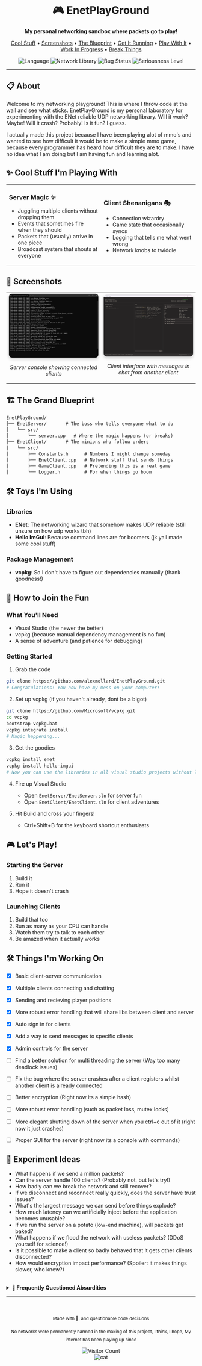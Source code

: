 <div align="center">
  <h1>🎮 EnetPlayGround</h1>
  <p><strong>My personal networking sandbox where packets go to play!</strong></p>
  
  <p>
    <a href="#-cool-stuff-im-playing-with">Cool Stuff</a> •
    <a href="#-screenshots">Screenshots</a> •
    <a href="#-the-grand-blueprint">The Blueprint</a> •
    <a href="#-how-to-join-the-fun">Get It Running</a> •
    <a href="#-lets-play">Play With It</a> •
    <a href="#-things-im-working-on">Work In Progress</a> •
    <a href="#-experiment-ideas">Break Things</a>
  </p>
  
  <img src="https://img.shields.io/badge/language-C%2B%2B-blue.svg" alt="Language">
  <img src="https://img.shields.io/badge/network-ENet-brightgreen.svg" alt="Network Library">
  <img src="https://img.shields.io/badge/bugs-probably-red.svg" alt="Bug Status">
  <img src="https://img.shields.io/badge/seriousness-not%20much-yellow.svg" alt="Seriousness Level">
</div>

---

## 📋 About

Welcome to my networking playground! This is where I throw code at the wall and see what sticks. EnetPlayGround is my personal laboratory for experimenting with the ENet reliable UDP networking library. Will it work? Maybe! Will it crash? Probably! Is it fun? I guess.

I actually made this project because I have been playing alot of mmo's and wanted to see how difficult it would be to make a simple mmo game, because every programmer has heard how difficult they are to make. I have no idea what I am doing but I am having fun and learning alot.

## ✨ Cool Stuff I'm Playing With

<table>
  <tr>
    <td width="50%">
      <h3>Server Magic ✨</h3>
      <ul>
        <li>Juggling multiple clients without dropping them</li>
        <li>Events that sometimes fire when they should</li>
        <li>Packets that (usually) arrive in one piece</li>
        <li>Broadcast system that shouts at everyone</li>
      </ul>
    </td>
    <td width="50%">
      <h3>Client Shenanigans 🎭</h3>
      <ul>
        <li>Connection wizardry</li>
        <li>Game state that occasionally syncs</li>
        <li>Logging that tells me what went wrong</li>
        <li>Network knobs to twiddle</li>
      </ul>
    </td>
  </tr>
</table>

## 📸 Screenshots

<div align="center">
  <table>
    <tr>
      <td width="50%">
        <img src="docs/FirstServer.png" alt="Server Console" width="100%" style="border-radius: 8px; box-shadow: 0 4px 8px rgba(0,0,0,0.2);">
        <p align="center"><i>Server console showing connected clients</i></p>
      </td>
      <td width="50%">
        <img src="docs/FirstClient.png" alt="Client Interface" width="100%" style="border-radius: 8px; box-shadow: 0 4px 8px rgba(0,0,0,0.2);">
        <p align="center"><i>Client interface with messages in chat from another client</i></p>
      </td>
    </tr>
  </table>
</div>

## 🏗️ The Grand Blueprint

```
EnetPlayGround/
├── EnetServer/       # The boss who tells everyone what to do
│   └── src/
│       └── server.cpp   # Where the magic happens (or breaks)
├── EnetClient/       # The minions who follow orders
│   └── src/
│       ├── Constants.h      # Numbers I might change someday
│       ├── EnetClient.cpp   # Network stuff that sends things
│       ├── GameClient.cpp   # Pretending this is a real game
│       └── Logger.h         # For when things go boom
```

## 🛠️ Toys I'm Using

### Libraries
- **ENet**: The networking wizard that somehow makes UDP reliable (still unsure on how udp works tbh)
- **Hello ImGui**: Because command lines are for boomers (jk yall made some cool stuff)

### Package Management
- **vcpkg**: So I don't have to figure out dependencies manually (thank goodness!)

## 🚀 How to Join the Fun

### What You'll Need
- Visual Studio (the newer the better)
- vcpkg (because manual dependency management is no fun)
- A sense of adventure (and patience for debugging)

### Getting Started

1. Grab the code
```bash
git clone https://github.com/alexmollard/EnetPlayGround.git
# Congratulations! You now have my mess on your computer!
```

2. Set up vcpkg (if you haven't already, dont be a bigot)
```bash
git clone https://github.com/Microsoft/vcpkg.git
cd vcpkg
bootstrap-vcpkg.bat
vcpkg integrate install
# Magic happening...
```

3. Get the goodies
```bash
vcpkg install enet
vcpkg install hello-imgui
# Now you can use the libraries in all visual studio projects without linker hell!
```

4. Fire up Visual Studio
   - Open `EnetServer/EnetServer.sln` for server fun
   - Open `EnetClient/EnetClient.sln` for client adventures
   
5. Hit Build and cross your fingers!
   - Ctrl+Shift+B for the keyboard shortcut enthusiasts

## 🎮 Let's Play!

### Starting the Server
1. Build it
2. Run it
3. Hope it doesn't crash

### Launching Clients
1. Build that too
2. Run as many as your CPU can handle
3. Watch them try to talk to each other
4. Be amazed when it actually works

## 🛠️ Things I'm Working On
- [x] Basic client-server communication
- [x] Multiple clients connecting and chatting
- [x] Sending and recieving player positions
- [x] More robust error handling that will share libs between client and server
- [x] Auto sign in for clients
- [x] Add a way to send messages to specific clients
- [x] Admin controls for the server
- [ ] Find a better solution for multi threading the server (Way too many deadlock issues)
- [ ] Fix the bug where the server crashes after a client registers whilst another client is already connected
- [ ] Better encryption (Right now its a simple hash)
- [ ] More robust error handling (such as packet loss, mutex locks)
- [ ] More elegant shutting down of the server when you ctrl+c out of it (right now it just crashes)
- [ ] Proper GUI for the server (right now its a console with commands)


## 🧪 Experiment Ideas
- What happens if we send a million packets?
- Can the server handle 100 clients? (Probably not, but let's try!)
- How badly can we break the network and still recover?
- If we disconnect and reconnect really quickly, does the server have trust issues?
- What's the largest message we can send before things explode?
- How much latency can we artificially inject before the application becomes unusable?
- If we run the server on a potato (low-end machine), will packets get baked?
- What happens if we flood the network with useless packets? (DDoS yourself for science!)
- Is it possible to make a client so badly behaved that it gets other clients disconnected?
- How would encryption impact performance? (Spoiler: it makes things slower, who knew?)

<!-- Collapsible FAQ Section -->
<br>
<details>
<summary><b>🤔 Frequently Questioned Absurdities</b></summary>

### 💬 Why ENet instead of literally anything else?
> Because when I did a 5 second Google search, it was between this and RakNet, and RakNet is dead. Also, I don't know what I'm doing.

### 🔮 Will this ever be finished?
> <span title="No, but I'll keep adding things until I get distracted by something shiny">Maybe!</span>

### 🚀 Can I use this code for my own projects?
> I mean, you *could*, but why would you *want* to? That's like choosing to eat off the floor when there's a perfectly good table.

### 🐛 How many bugs are there?
> Too many to count! They've formed their own civilization at this point.

### 🧪 Did you test this thoroughly?
> I clicked the "Run" button and it didn't immediately crash. That counts, right?

### 🏭 Is this production-ready?
> Only if your production standards include "works on my machine" as the sole acceptance criteria.

### 📝 How's the documentation?
> The code is self-documenting, if you squint hard enough and have a vivid imagination.

### 📊 What's your packet loss rate?
> Let's just say it's more of a "packet donation program" than a reliable network, and I'm yet to add tracking for it.

### 👥 How many concurrent users can it handle?
> At least 2, maybe 3 if the planets align and my CPU isn't busy thinking about other things. It also crashes on a second register, but I'll fix that soon I hope.

### 🗺️ What's your development roadmap?
> Step 1: Make it work. Step 2: Wonder why it works. Step 3: Break it while trying to improve it. Step 4: Repeat.

### 🧠 Why are you like this?
> I think it's because I never learned how to properly use a semicolon. Like, wtf even is that?!

### ❓ Can I ask more questions?
> Sure, but I ain't promising answers.

### 👀 Why are you still reading this?
> I have no idea, I thought you would have left by now.

### 🤕 Are you okay?
> I am not sure, I have been staring at this screen for a while now...

### 🆘 Do you need help?
> I am fine, I'm going to go to bed now.

</details>

---

<div align="center">
  <br>
  <p><sub>Made with 🍕, and questionable code decisions</sub></p>
  <p><sub>No networks were permanently harmed in the making of this project, I think, I hope, My internet has been playing up since</sub></p>
  <img src="http://estruyf-github.azurewebsites.net/api/VisitorHit?user=alexmollard&repo=EnetPlayGround&countColorcountColor&countColor=%237B1E7B" alt="Visitor Count" />
  <br>
  <img src="https://media1.tenor.com/m/aGA-AhVPXS0AAAAd/gato-enojado-insano-waza.gif" alt="cat" width="200px">
</div>